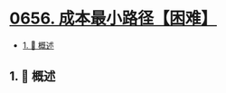 # [0656. 成本最小路径【困难】](https://github.com/Tdahuyou/TNotes.leetcode/tree/main/notes/0656.%20%E6%88%90%E6%9C%AC%E6%9C%80%E5%B0%8F%E8%B7%AF%E5%BE%84%E3%80%90%E5%9B%B0%E9%9A%BE%E3%80%91)

<!-- region:toc -->

- [1. 📝 概述](#1--概述)

<!-- endregion:toc -->

## 1. 📝 概述
